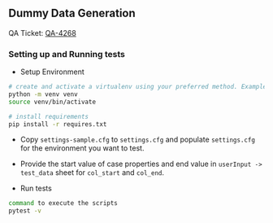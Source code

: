 ## Dummy Data Generation

QA Ticket: [QA-4268](https://dimagi-dev.atlassian.net/browse/QA-4268)

### Setting up and Running tests

- Setup Environment

```sh
# create and activate a virtualenv using your preferred method. Example:
python -m venv venv
source venv/bin/activate

# install requirements
pip install -r requires.txt

```

- Copy `settings-sample.cfg` to `settings.cfg` and populate `settings.cfg` for
the environment you want to test.

- Provide the start value of case properties and end value in `userInput -> test_data` sheet for `col_start` and `col_end`.

- Run tests

```sh
command to execute the scripts
pytest -v 
```
